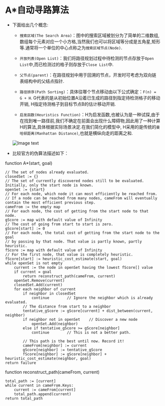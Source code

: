 A*自动寻路算法
=======================================================
- 下面给出几个概念:
  
  - `搜索区域(The Search Area)`：图中的搜索区域被划分为了简单的二维数组,数组每个元素对应一个小方格,当然我们也可以将区域等分成是五角星,矩形等.通常将一个单位的中心点称之为`搜索区域节点(Node)`.
  
  - `开放列表(Open List)`：我们将路径规划过程中待检测的节点存放于`Open List`中,而已检测过的格子则存放于`Close List`中.
  
  - `父节点(parent)`：在路径规划中用于回溯的节点，开发时可考虑为双向链表结构中的父结点指针.
  
  - `路径排序(Path Sorting)`：具体往哪个节点移动由以下公式确定：`F(n) = G + H`. G代表的是从初始位置A沿着已生成的路径到指定待检测格子的移动开销, H指定待测格子到目标节点B的估计移动开销.
  
  - `启发函数(Heuristics Function)`：H为启发函数,也被认为是一种试探,由于在找到唯一路径前,我们不确定在前面会出现什么障碍物,因此用了一种计算H的算法,具体根据实际场景决定.在我们简化的模型中, H采用的是传统的`曼哈顿距离(Manhattan Distance)`,也就是横纵向走的距离之和.

  ![Image text](https://github.com/Perry961002/Dynamic_Demonstration_Of_A-Start_Algorithm/blob/master/AStart.png?raw=true)
  
- 比较官方的伪算法描述如下：

 function A*(start, goal)
 
    // The set of nodes already evaluated.
    closedSet := {}
    // The set of currently discovered nodes still to be evaluated. Initially, only the start node is known.
    openSet := {start}
    // For each node, which node it can most efficiently be reached from.
    // If a node can be reached from many nodes, cameFrom will eventually contain the most efficient previous step.
    cameFrom := the empty map
    // For each node, the cost of getting from the start node to that node.
    gScore := map with default value of Infinity
    // The cost of going from start to start is zero.
    gScore[start] := 0 
    // For each node, the total cost of getting from the start node to the goal
    // by passing by that node. That value is partly known, partly heuristic.
    fScore := map with default value of Infinity
    // For the first node, that value is completely heuristic.
    fScore[start] := heuristic_cost_estimate(start, goal)
    while openSet is not empty
        current := the node in openSet having the lowest fScore[] value
        if current = goal
            return reconstruct_path(cameFrom, current)
        openSet.Remove(current)
        closedSet.Add(current)
        for each neighbor of current
            if neighbor in closedSet
                continue        // Ignore the neighbor which is already evaluated.
            // The distance from start to a neighbor
            tentative_gScore := gScore[current] + dist_between(current, neighbor)
            if neighbor not in openSet    // Discover a new node
                openSet.Add(neighbor)
            else if tentative_gScore >= gScore[neighbor]
                continue        // This is not a better path.

            // This path is the best until now. Record it!
            cameFrom[neighbor] := current
            gScore[neighbor] := tentative_gScore
            fScore[neighbor] := gScore[neighbor] + heuristic_cost_estimate(neighbor, goal)
    return failure
    
function reconstruct_path(cameFrom, current)

    total_path := [current]
    while current in cameFrom.Keys:
        current := cameFrom[current]
        total_path.append(current)
    return total_path
